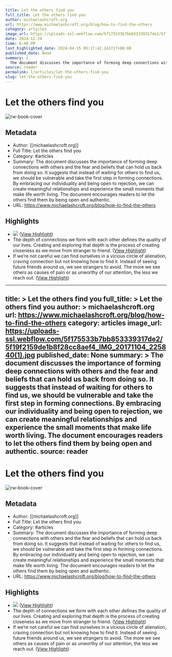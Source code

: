 ```yaml
---
title: Let the others find you
full_title: Let the others find you
author: michaelashcroft.org
url: https://www.michaelashcroft.org/blog/how-to-find-the-others
category: articles
image_url: https://uploads-ssl.webflow.com/5f175533b7bb853339317de2/5f19f2159de1b8f28cc8aef4_IMG_20171104_225840(1).jpg
date: 2024-12-29
time: 6:40 PM
last_highlighted_date: 2024-04-15 09:17:42.243727+00:00
published_date: None
summary: |
  The document discusses the importance of forming deep connections with others and the fear and beliefs that can hold us back from doing so. It suggests that instead of waiting for others to find us, we should be vulnerable and take the first step in forming connections. By embracing our individuality and being open to rejection, we can create meaningful relationships and experience the small moments that make life worth living. The document encourages readers to let the others find them by being open and authentic.
source: reader
permalink: l/articles/let-the-others-find-you
slug: let-the-others-find-you
---
```

# Let the others find you

![rw-book-cover](https://uploads-ssl.webflow.com/5f175533b7bb853339317de2/5f19f2159de1b8f28cc8aef4_IMG_20171104_225840(1).jpg)

## Metadata
- Author: [[michaelashcroft.org]]
- Full Title: Let the others find you
- Category: #articles
- Summary: The document discusses the importance of forming deep connections with others and the fear and beliefs that can hold us back from doing so. It suggests that instead of waiting for others to find us, we should be vulnerable and take the first step in forming connections. By embracing our individuality and being open to rejection, we can create meaningful relationships and experience the small moments that make life worth living. The document encourages readers to let the others find them by being open and authentic.
- URL: https://www.michaelashcroft.org/blog/how-to-find-the-others

## Highlights
- ![](https://uploads-ssl.webflow.com/5f175533b7bb853339317de2/5f19f2159de1b8f28cc8aef4_IMG_20171104_225840(1).jpg) ([View Highlight](https://read.readwise.io/read/01htjye0becrtbzddbkb1xa1b0))
- The depth of connections we form with each other defines the quality of our lives. Creating and exploring that depth is the process of creating closeness as we move from stranger to friend. ([View Highlight](https://read.readwise.io/read/01hvggqy7fr16v4qwpg6w327qw))
- If we’re not careful we can find ourselves in a vicious circle of alienation, craving connection but not knowing how to find it. Instead of seeing future friends around us, we see strangers to avoid. The more we see others as causes of pain or as unworthy of our attention, the less we reach out. ([View Highlight](https://read.readwise.io/read/01hvggrhge7kk8z1qwt2sp5jbx))


---
title: >
  Let the others find you
full_title: >
  Let the others find you
author: >
  michaelashcroft.org
url: https://www.michaelashcroft.org/blog/how-to-find-the-others
category: articles
image_url: https://uploads-ssl.webflow.com/5f175533b7bb853339317de2/5f19f2159de1b8f28cc8aef4_IMG_20171104_225840(1).jpg
published_date: None
summary: >
  The document discusses the importance of forming deep connections with others and the fear and beliefs that can hold us back from doing so. It suggests that instead of waiting for others to find us, we should be vulnerable and take the first step in forming connections. By embracing our individuality and being open to rejection, we can create meaningful relationships and experience the small moments that make life worth living. The document encourages readers to let the others find them by being open and authentic.
source: reader
---
# Let the others find you

![rw-book-cover](https://uploads-ssl.webflow.com/5f175533b7bb853339317de2/5f19f2159de1b8f28cc8aef4_IMG_20171104_225840(1).jpg)

## Metadata
- Author: [[michaelashcroft.org]]
- Full Title: Let the others find you
- Category: #articles
- Summary: The document discusses the importance of forming deep connections with others and the fear and beliefs that can hold us back from doing so. It suggests that instead of waiting for others to find us, we should be vulnerable and take the first step in forming connections. By embracing our individuality and being open to rejection, we can create meaningful relationships and experience the small moments that make life worth living. The document encourages readers to let the others find them by being open and authentic.
- URL: https://www.michaelashcroft.org/blog/how-to-find-the-others

## Highlights
- ![](https://uploads-ssl.webflow.com/5f175533b7bb853339317de2/5f19f2159de1b8f28cc8aef4_IMG_20171104_225840(1).jpg) ([View Highlight](https://read.readwise.io/read/01htjye0becrtbzddbkb1xa1b0))
- The depth of connections we form with each other defines the quality of our lives. Creating and exploring that depth is the process of creating closeness as we move from stranger to friend. ([View Highlight](https://read.readwise.io/read/01hvggqy7fr16v4qwpg6w327qw))
- If we’re not careful we can find ourselves in a vicious circle of alienation, craving connection but not knowing how to find it. Instead of seeing future friends around us, we see strangers to avoid. The more we see others as causes of pain or as unworthy of our attention, the less we reach out. ([View Highlight](https://read.readwise.io/read/01hvggrhge7kk8z1qwt2sp5jbx))



